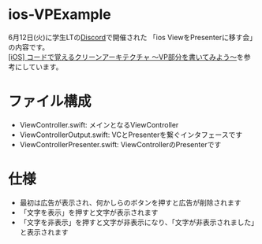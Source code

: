# ios-VPExample

6月12日(火)に学生LTの[Discord](https://discord.gg/F4u9yKN)で開催された 「ios ViewをPresenterに移す会」 の内容です。  
[[iOS] コードで覚えるクリーンアーキテクチャ 〜VP部分を書いてみよう〜](https://dev.classmethod.jp/etc/getting-used-to-ios-clean-architecture-vp-pattern-with-code/)を参考にしています。

# ファイル構成

- ViewController.swift: メインとなるViewController
- ViewControllerOutput.swift: VCとPresenterを繋ぐインタフェースです
- ViewControllerPresenter.swift: ViewControllerのPresenterです

# 仕様

- 最初は広告が表示され、何かしらのボタンを押すと広告が削除されます
- 「文字を表示」を押すと文字が表示されます
- 「文字を非表示」を押すと文字が非表示になり、「文字が非表示されました」と表示されます
